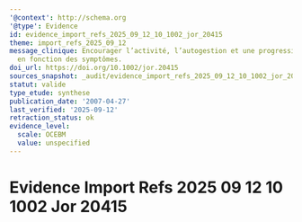 ```yaml
---
'@context': http://schema.org
'@type': Evidence
id: evidence_import_refs_2025_09_12_10_1002_jor_20415
theme: import_refs_2025_09_12
message_clinique: Encourager l’activité, l’autogestion et une progression graduée
  en fonction des symptômes.
doi_url: https://doi.org/10.1002/jor.20415
sources_snapshot: _audit/evidence_import_refs_2025_09_12_10_1002_jor_20415.json
statut: valide
type_etude: synthese
publication_date: '2007-04-27'
last_verified: '2025-09-12'
retraction_status: ok
evidence_level:
  scale: OCEBM
  value: unspecified
---
```

# Evidence Import Refs 2025 09 12 10 1002 Jor 20415


